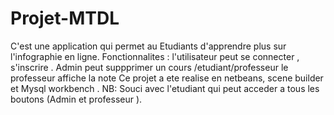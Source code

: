 # Projet-MTDL
C'est une application qui permet au Etudiants d'apprendre plus sur l'infographie en ligne.
Fonctionnalites : 
l'utilisateur peut se connecter , s'inscrire .
Admin peut suppprimer un cours /etudiant/professeur
le professeur affiche la note 
Ce projet a ete realise en netbeans, scene builder et Mysql workbench .
NB: Souci avec l'etudiant qui peut  acceder a tous les boutons (Admin et professeur ).
